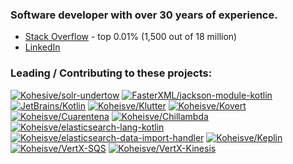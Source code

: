### Software developer with over 30 years of experience.

* [Stack Overflow](https://stackoverflow.com/users/3679676/jayson-minard) - top 0.01% (1,500 out of 18 million)
* [LinkedIn](https://www.linkedin.com/in/jaysonminard/)

### Leading / Contributing to these projects:

[![Kohesive/solr-undertow](https://github-readme-stats.vercel.app/api/pin/?username=kohesive&repo=solr-undertow)](https://github.com/kohesive/solr-undertow) [![FasterXML/jackson-module-kotlin](https://github-readme-stats.vercel.app/api/pin/?username=FasterXML&repo=jackson-module-kotlin)](https://github.com/FasterXML/jackson-module-kotlin) [![JetBrains/Kotlin](https://github-readme-stats.vercel.app/api/pin/?username=jetbrains&repo=kotlin)](https://github.com/jetbrains/kotlin) [![Koheisve/Klutter](https://github-readme-stats.vercel.app/api/pin/?username=kohesive&repo=klutter)](https://github.com/kohesive/klutter) [![Koheisve/Kovert](https://github-readme-stats.vercel.app/api/pin/?username=kohesive&repo=kovert)](https://github.com/kohesive/kovert) [![Koheisve/Cuarentena](https://github-readme-stats.vercel.app/api/pin/?username=kohesive&repo=cuarentena)](https://github.com/kohesive/cuarentena) [![Koheisve/Chillambda](https://github-readme-stats.vercel.app/api/pin/?username=kohesive&repo=chillambda)](https://github.com/kohesive/chillambda) [![Koheisve/elasticsearch-lang-kotlin](https://github-readme-stats.vercel.app/api/pin/?username=kohesive&repo=elasticsearch-lang-kotlin)](https://github.com/kohesive/elasticsearch-lang-kotlin) [![Koheisve/elasticsearch-data-import-handler](https://github-readme-stats.vercel.app/api/pin/?username=kohesive&repo=elasticsearch-data-import-handler)](https://github.com/kohesive/elasticsearch-data-import-handler) [![Koheisve/Keplin](https://github-readme-stats.vercel.app/api/pin/?username=kohesive&repo=keplin)](https://github.com/kohesive/keplin)  [![Koheisve/VertX-SQS](https://github-readme-stats.vercel.app/api/pin/?username=kohesive&repo=vertx-sqs)](https://github.com/kohesive/vertx-sqs) [![Koheisve/VertX-Kinesis](https://github-readme-stats.vercel.app/api/pin/?username=kohesive&repo=vertx-kinesis)](https://github.com/kohesive/vertx-kinesis) 

<!--
**apatrida/apatrida** is a ✨ _special_ ✨ repository because its `README.md` (this file) appears on your GitHub profile.

Here are some ideas to get you started:

- 🔭 I’m currently working on ...
- 🌱 I’m currently learning ...
- 👯 I’m looking to collaborate on ...
- 🤔 I’m looking for help with ...
- 💬 Ask me about ...
- 📫 How to reach me: ...
- 😄 Pronouns: ...
- ⚡ Fun fact: ...
-->
